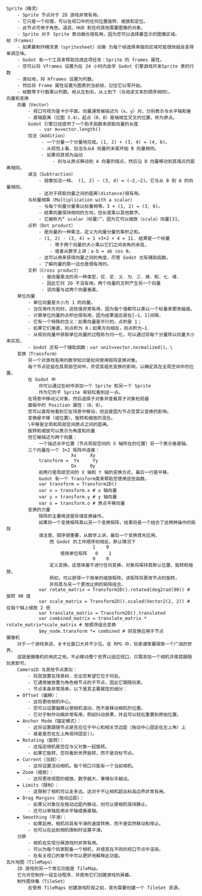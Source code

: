 	Sprite（精灵）
		- Sprite 节点对于 2D 游戏非常有用。
		- 它只是一个纹理，可以在视口中的任何位置旋转、缩放和定位。
		- 此节点可用于角色、道具、HUD 和任何其他需要图像的对象。
		- Sprite 对于 Sprite 表动画也很有用，因为您可以选择要显示的图像区域。
	帧（Frames）
		- 如果要制作精灵表（spritesheet）动画 为每个帧选择单独的区域可能很快就会变得单调乏味。
		- Godot 有一个工具来帮助完成这项任务：Sprite 的 frames 属性。
		- 您可以将 Vframes 设置为在 24 小时内自学 Godot 引擎游戏开发Sprite 表的行数
		- 类似地，将 Hframes 设置为列数。
		- 然后将 Frame 属性设置为图表的当前帧，记住它以零开始。
		- 帧数等于行数乘以列数。帧从左到右，从上到下（与阅读文本的顺序相同）。
	向量和变换
		向量（Vector）
			- 视口可视为笛卡尔平面。向量通常被描述为（x，y）对，分别表示与水平轴和垂
			- 直轴距离（见图 3.4）。起点（0，0）是轴相互交叉的位置，称为原点。
			Godot 引擎已经提供了一个助手函数来获取向量的长度
				- var m=vector.length()
			加法（Addition）
				 - 一个分量一个分量地完成。(1, 2) + (3, 4) = (4, 6)。
				 - 从视觉上看，加法与从A 向量的末尾开始 B 向量相同。
				 - 如果将其视为运动
					 - 则与从原点移动到 A 向量的端点，然后沿 B 向量移动到其端点的距离相同。
			减法（Subtraction） 
				- 就像加法一样。 (1, 2) − (3, 4) = (−2,−2)。它与从 B 到 A 的向量相同。
				- 这对于获取向量之间的距离(distance)很有用。
			与标量相乘（Multiplication with a scalar） 
				- 与每个向量分量乘以标量相等。3 × (1, 2) = (3, 6)。
				- 结果向量保持相同的方向，但长度乘以其他数字。
				- 它被称为“ scalar（标量）”，因为它可以缩放（scale）向量[3]。
			点积（Dot product） 
				- 是向量的一种乘法，定义为向量分量的乘积之和。
				- (1, 2) · (3, 4) = 1 ×3+2 × 4 = 11. 结果是一个标量
					- 等于两个向量的大小乘以它们之间夹角的余弦，
					- 或者从数学上讲：a·b = ab cos θ。
				- 这可以用来获得向量之间的角度，尽管 Godot 也有辅助函数。
				- 了解向量的那一边也是很有用的。
			叉积（Cross product） 
				 - 是向量乘法的另一种类型，仅．定．义．为．三．维．和．七．维．
				 - 因此它对 2D 不没有用。两个向量的叉积产生另一个向量
				 - 该向量与这两个向量垂直。
		单位向量
			- 单位向量是大小为 1 的向量。
			- 当仅用作方向时，这些值非常有用，因为每个值都可以乘以一个标量来更改幅值。
			- 计算单位向量的点积也很有用，因为结果值总是在[−1，1]间隔，
			- 它有一个特殊的含义：如果向量是平行的，点积是 1；
			- 如果它们垂直，则点积为 0；如果方向相反，则点积为−1.
			- 从规则向量中获取单位向量的过程称为归一化，可以通过将每个分量除以向量大小来实现。
			- Godot 还有一个辅助函数：var unit=vector.normalized()。\
		变换（Transform）
			另一个对游戏有用的数学知识是如何使用矩阵变换对象。
			每个节点驻留在其局部空间中，并受其祖先变换的影响，以确定其在全局空间中的位置。
			在 Godot 中
				你可以通过在树中添加一个 Sprite 和另一个 Sprite 
				作为它的子 Sprite 来轻松看到这一点。
			在场景中移动父对象，然后选择子对象并查看其子对象检视器 
			面板中的 Position 属性：（0，0）。
			您可以直观地看到它在场景中移动，但这是因为节点受其父变换的影响。
			变换是平移（或位置）、旋转和缩放的混合。
			\平移是全局和局部空间原点之间的距离。
			旋转和缩放可以表示为角度和向量
			但它被描述为两个向量：
				一个描述水平位置（节点局部空间的 X 轴所在的位置）另一个表示垂直轴。
			三个向量在一个 3×2 矩阵中连接：
							Xx     Xy
				transform =  Yx     Yy
							Ox     Oy
				前两行是局部空间的 X 轴和 Y 轴的变换方式，最后一行是平移。
				Godot 有一个 Transform类来帮助您使用这些函数。
				var transform = Transform2D()
				var x = transform.x # x 轴向量
				var y = transform.y # y 轴向量
				var o = transform.o # 原点平移向量
			变换的力量
				矩阵的主要用途是存储变换操作。
				如果将一个变换矩阵乘以另一个变换矩阵，结果将是一个结合了这两种操作的矩阵
				请注意，顺序很重要，从数学上讲，最后一个变换首先应用，
					而 Godot 的工作顺序则相反。默认情况下
									1    0
						使用单位矩阵   0    1
									0    0
					定义变换。这意味着不进行任何变换，对象将保持其默认位置、旋转和缩放。
					例如，可以获得一个简单的缩放矩阵，该矩阵将更改节点的旋转，
					并将其与另一个更改比例的矩阵组合。
				var rotate_matrix = Transform2D().rotated(deg2rad(90)) # 旋转 90 度
				var scale_matrix = Transform2D().scaled(Vector2(2, 2)) # 在每个轴上缩放 2 倍
				var translate_matrix = Transform2D().translated
				var combined_matrix = translate_matrix * rotate_matrix*scale_matrix # 按顺序组合变换
				$my_node.transform *= combined # 将变换应用于节点
	摄像机
		对于一个游戏来说，关卡比窗口大并不少见。在 RPG 中，玩家通常要探索一个广阔的世界。
		这就是摄像机的用武之地。不必移动整个世界以适应视口，只需添加一个相机并使其跟随玩家即可。
		Camera2D 与其他节点类似：
			- 将其放置在场景树，无论您希望它位于何处。
			- 它通常被放置为角色根节点的子节点，因此它跟随玩家。
			- 节点本身非常简单。以下是其主要属性的细分：
		► Offset（偏移）：
			- 这将更改相机中心。
			- 您可以设置偏移以使相机滚动，而不是移动相机的位置。
			- 它对于制作动画非常有用，例如抖动效果，并且可以轻松重置到原始位置。
		► Anchor Mode（锚定模式）：
			- 这将设置跟随节点是否应位于中心和相关页边距（拖动中心固定在左上角）上
			- 或者是否在左上角保持固定()。
		► Rotating（旋转）：
			- 这指定相机是否应与父对象一起旋转。
			- 如果它旋转，您将看到世界旋转，而不是目标节点。
		► Current（当前）：
			- 这将设置活动相机。每个视口只能有一个当前相机。
		► Zoom（缩放）：
			- 这将更改视图的缩放。数字越大，事情似乎越远。
		► Limits（限制）：
			- 这限制了相机可以走多远。这对于不让相机超出标高边界非常有用。
		► Drag Margins（拖动边距）：
			- 如果父对象仅在拖动边距内移动，则可以使相机保持静止。
			- 还可以单独启用水平轴或垂直轴。
		► Smoothing（平滑）：
			- 如果启用，相机将具有平滑的速度转换，而不是突然移动和停止。
			- 也可以在达到相机限制时设置平滑。
		分屏
			- 相机在实现分屏游戏时非常有用。
			- 可以为每个玩家配备一个相机，并使其在不同的视口节点中渲染。
			- 在有关视口的章节中可以更好地解释此功能。
	瓦片地图（TileMaps）
		2D 游戏的另一个常见功能是 TileMap。
		它允许您制作一组互动程序，并使用它们创建游戏的屏幕。
		制作图块集（TileSet）
			在使用 TileMaps 创建游戏阶段之前，首先需要创建一个 TileSet 资源。